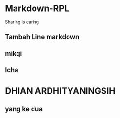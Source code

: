 # Markdown-RPL
Sharing is caring

## Tambah Line markdown

## mikqi
## Icha
# DHIAN ARDHITYANINGSIH

## yang ke dua
